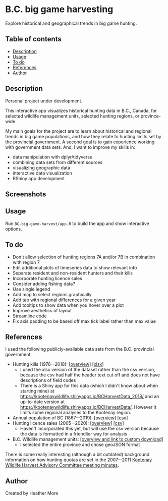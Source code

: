 # B.C. big game harvesting
Explore historical and geographical trends in big game hunting.

## Table of contents
* [Description](#description)
* [Usage](#usage)
* [To do](#to-do)
* [References](#references)
* [Author](#author)

## Description
Personal project under development.

This interactive app visualizes historical hunting data in B.C., Canada, for selected wildlife management units, selected hunting regions, or province-wide.

My main goals for the project are to learn about historical and regional trends in big game populations, and how they relate to hunting limits set by the provincial government.  A second goal is to gain experience working with government data sets.  And, I want to improve my skills in:
* data manipulation with dplyr/tidyverse
* combining data sets from different sources
* visualizing geographic data
* interactive data visualization
* RShiny app development

## Screenshots


## Usage
Run `BC-big-game-harvest/app.R` to build the app and show interactive options.

## To do
* Don't allow selection of hunting regions 7A and/or 7B in combination with region 7
* Edit additional plots of timeseries data to show relevant info
* Separate resident and non-resident hunters and their kills
* Incorporate hunting licence sales
* Consider adding fishing data?
* Use single legend
* Add map to select regions graphically
* Add tab with regional differences for a given year
* Add tooltips to show data when you hover over a plot
* Improve aesthetics of layout
* Streamline code
* Fix axis padding to be based off max tick label rather than max value

## References
I used the following publicly-available data sets from the B.C. provincial government:
* Hunting kills (1976--2018): [[overview]](https://catalogue.data.gov.bc.ca/dataset/big-game-harvest-statistics-1976-2018) [[xlsx]](https://catalogue.data.gov.bc.ca/dataset/f2303645-5952-4766-bd5c-3b9b50dda1ca/resource/93daf681-ec55-4c7f-bfda-a621f67b5cea/download/big-game-harvest-statistics-1976-2018.xlsx)
  - I used the xlsx version of the dataset rather than the csv version, because the csv had half the header text cut off and does not have descriptions of field codes
  - There is a Shiny app for this data (which I didn't know about when starting mine) at https://kootenaywildlife.shinyapps.io/BCHarvestData_2018/ and an up-to-date version at https://kootenaywildlife.shinyapps.io/BCHarvestData/.  However it limits some regional analyses to the Kootenay region.
* Annual population of BC (1867--2019):  [[overview]](https://www2.gov.bc.ca/gov/content/data/statistics/people-population-community/population/population-estimates)  [[csv]](https://www2.gov.bc.ca/assets/gov/data/statistics/people-population-community/population/pop_bc_annual_estimates.csv)
* Hunting licence sales (2005--2020):  [[overview]](https://catalogue.data.gov.bc.ca/dataset/hunting-sales-statistics-2005-to-current) [[csv]](https://catalogue.data.gov.bc.ca/dataset/eeb0fd5a-36d6-41f2-be3d-568e03cbdd75/resource/2ed47a7b-1319-4efc-8ded-f88db46b2814/download/hunting-sales-statistics-05-06-to-current.csv)
  - Haven't incorporated this yet, but will use the csv version because the data is formatted in a friendlier way for analysis
* B.C. Wildlife management units:  [[overview and link to custom download]](https://catalogue.data.gov.bc.ca/dataset/wildlife-management-units)
  - I selected the entire province and chose geoJSON format

There is some really interesting (although a bit outdated) background information on how hunting quotas are set in the 2007--2011 [Kootenay Wildlife Harvest Advisory Committee meeting minutes](http://www.env.gov.bc.ca/kootenay/wld/kwhac.html).

## Author
Created by Heather More